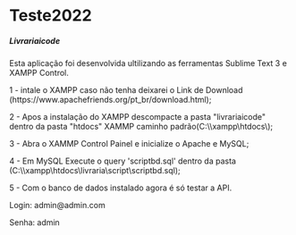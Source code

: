 # Teste2022
<h5>Livrariaicode</h5>
<p>Esta aplicação foi desenvolvida ultilizando as ferramentas Sublime Text 3 e XAMPP Control.</p>
<p>1 - intale o XAMPP caso não tenha deixarei o Link de Download (https://www.apachefriends.org/pt_br/download.html);</p>
<p>2 - Apos a instalação do XAMPP descompacte a pasta "livrariaicode" dentro da pasta "htdocs" XAMMP caminho padrão(C:\\xampp\htdocs\);</p>
<p>3 - Abra o XAMMP Control Painel  e inicialize o Apache e MySQL;</p>
<p>4 - Em MySQL Execute o query 'scriptbd.sql' dentro da pasta (C:\\xampp\htdocs\livraria\script\scriptbd.sql);</p>
<p>5 - Com o banco de dados instalado agora é só testar a API.</p>

<p>Login: admin@admin.com </p>
<p>Senha: admin </p>
